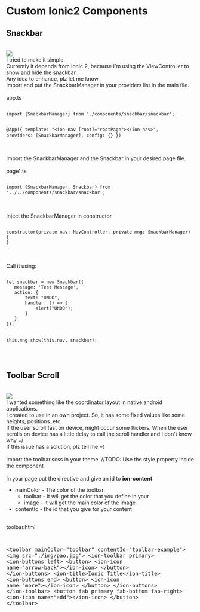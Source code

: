 # Custom Ionic2 Components
<h2>Snackbar</h2>
<br />
<img src="/cocamm/ionic2_components/raw/master/resources/screenshots/snackbar.gif" />
<br />
I tried to make it simple.
<br />
Currently it depends from Ionic 2, because I'm using the ViewController to show and hide the snackbar.
<br />
Any idea to enhance, plz let me know.
<br />
Import and put the SnackbarManager in your providers list in the main file.
<br />
<br />
app.ts
<pre>
<code>
import {SnackbarManager} from './components/snackbar/snackbar';

@App({
  template: "&lt;ion-nav [root]="rootPage"&gt;&lt;/ion-nav&gt;",
  providers: [SnackbarManager],
  config: {}
})
</code>
</pre>
<br />
Import the SnackbarManager and the Snackbar in your desired page file.
<br />
<br />
page1.ts
<pre>
<code>
import {SnackbarManager, Snackbar} from '../../components/snackbar/snackbar';
</code>
</pre>
<br />
Inject the SnackbarManager in constructor
<pre>
<code>
constructor(private nav: NavController, private mng: SnackbarManager) {
}
</code>
</pre>
<br />
Call it using:
<br />
<pre>
<code>
let snackbar = new Snackbar({
   message: 'Test Message',
   action: {
       text: "UNDO",
       handler: () => {
           alert("UNDO");
       }
   }
});

this.mng.show(this.nav, snackbar);
</code>
</pre>
<br />
<h2>Toolbar Scroll</h2>
<br />
<img src="/cocamm/ionic2_components/raw/master/resources/screenshots/toolbarscroll.gif" />
<br />
I wanted something like the coordinator layout in native android applications.<br />
I created to use in an own project. So, it has some fixed values like some heights, positions..etc.<br />
If the user scroll fast on device, might occur some flickers. When the user scrolls on device has a little delay to call
the scroll handler and I don't know why =/ <br/>
If this issue has a solution, plz tell me =)
<br />
<br />
Import the toolbar.scss in your theme. //TODO: Use the style property inside the component
<br />
<br />
In your page put the directive and give an id to <strong>ion-content</strong><br />
<ul>
  <li>mainColor - The color of the toolbar
    <ul>
      <li>toolbar - It will get the color that you define in your <ion-toolbar></li>
      <li>image - It will get the main color of the image</li>
    </ul>
  </li>
  <li>
    contentId - the id that you give for your content
  </li>
</ul>
<br />
toolbar.html
<pre>

&#x3C;toolbar mainColor=&#x22;toolbar&#x22; contentId=&#x22;toolbar-example&#x22;&#x3E;
    &#x3C;img src=&#x22;./img/pao.jpg&#x22;&#x3E;
    &#x3C;ion-toolbar primary&#x3E;
        &#x3C;ion-buttons left&#x3E;
            &#x3C;button&#x3E;
                &#x3C;ion-icon name=&#x22;arrow-back&#x22;&#x3E;&#x3C;/ion-icon&#x3E;
            &#x3C;/button&#x3E;
        &#x3C;/ion-buttons&#x3E;
        &#x3C;ion-title&#x3E;Ionic Title&#x3C;/ion-title&#x3E;
        &#x3C;ion-buttons end&#x3E;
            &#x3C;button&#x3E; 
                &#x3C;ion-icon name=&#x22;more&#x22;&#x3E;&#x3C;/ion-icon&#x3E;
            &#x3C;/button&#x3E;
        &#x3C;/ion-buttons&#x3E;
    &#x3C;/ion-toolbar&#x3E;
    &#x3C;button fab primary fab-bottom fab-right&#x3E;
        &#x3C;ion-icon name=&#x22;add&#x22;&#x3E;&#x3C;/ion-icon&#x3E;
    &#x3C;/button&#x3E;
&#x3C;/toolbar&#x3E;

</pre>








